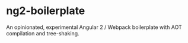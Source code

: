 # ng2-boilerplate

An opinionated, experimental Angular 2 / Webpack boilerplate with AOT compilation and tree-shaking.
